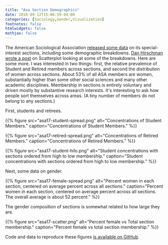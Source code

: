 ```yaml
---
title: "Asa Section Demographics"
date: 2018-09-12T15:06:59-04:00
categories: [Sociology,Gender,Visualization]
footnotes: false
htmlwidgets: false
mathjax: false
---
```


The American Sociological Association [released some data](http://www.asanet.org/research-and-publications/research-sociology/trends-sociology/asa-membership) on its special-interest sections, including some demographic breakdowns. [Dan Hirschman wrote a post](https://scatter.wordpress.com/2018/09/10/asa-section-memberships-by-race/) on Scatterplot looking at some of the breakdowns. Here are some more. I was interested in two things: first, the relative prevalence of Student and Retired members across sections, and second the distribution of women across sections. About 53% of all ASA members are women, substantially higher than some other social sciences and many other academic disciplines. Membership in sections is entirely voluntary and driven mostly by substantive research interests. It's interesting to ask how people sort themselves across areas. (A tiny number of members do not belong to any sections.)

First, students and retirees.

{{% figure src="asa17-student-spread.png" alt="Concentrations of Student Members." caption="Concentrations of Student Members." %}}

{{% figure src="asa17-retired-spread.png" alt="Concentrations of Retired Members." caption="Concentrations of Retired Members." %}}

{{% figure src="asa17-student-hilo.png" alt="Student concentrations with sections ordered from high to low membership." caption="Student concentrations with sections ordered from high to low membership." %}}

Next, some data on gender.

{{% figure src="asa17-female-spread.png" alt="Percent women in each section, centered on average percent across all sections." caption="Percent women in each section, centered on average percent across all sections. The overall average is about 52 percent." %}}

The gender composition of sections is somewhat related to how large they are. 

{{% figure src="asa17-scatter.png" alt="Percent female vs Total section membership." caption="Percent female vs total section membership." %}}

Code and data to reproduce these figures [is available on GitHub](https://github.com/kjhealy/asa_sections17).
